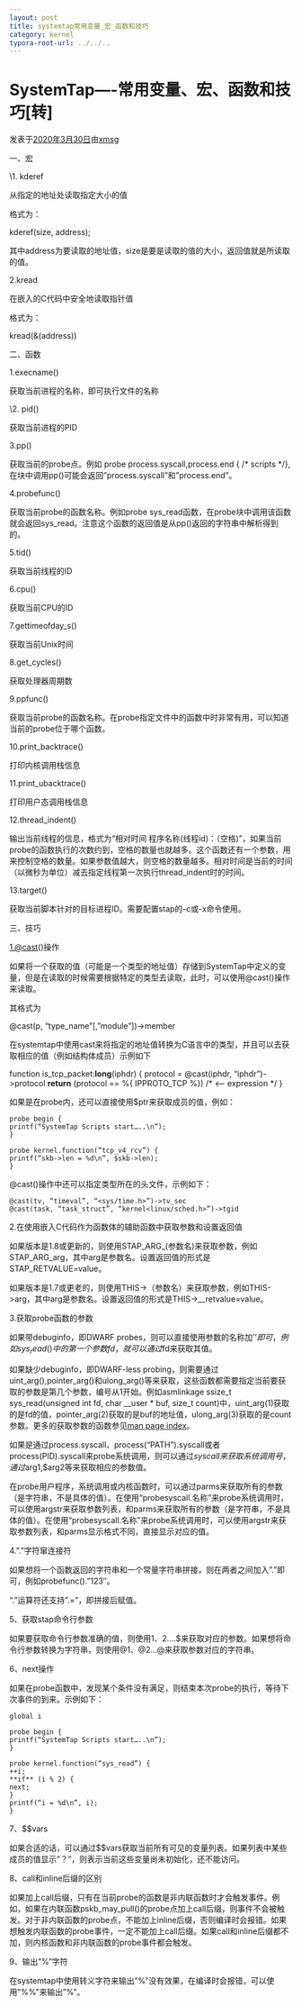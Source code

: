```yaml
---
layout: post
title: systemtap常用变量_宏_函数和技巧
category: kernel
typora-root-url: ../../..
---
```


# SystemTap—-常用变量、宏、函数和技巧[转]

发表于[2020年3月30日](https://xmsg.org/wordpress/2020/03/systemtap-常用变量、宏、函数和技巧转/)由[xmsg](https://xmsg.org/wordpress/author/messageloop/)

一、宏



\1. kderef

从指定的地址处读取指定大小的值

格式为：

kderef(size, address);

其中address为要读取的地址值，size是要是读取的值的大小，返回值就是所读取的值。

2.kread

在嵌入的C代码中安全地读取指针值

格式为：

kread(&(address))

 

二、函数

1.execname()

获取当前进程的名称，即可执行文件的名称

\2. pid()

获取当前进程的PID

3.pp()

获取当前的probe点。例如 probe process.syscall,process.end { /* scripts */},在块中调用pp()可能会返回”process.syscall”和”process.end”。

4.probefunc()

获取当前probe的函数名称。例如probe sys_read函数，在probe块中调用该函数就会返回sys_read。注意这个函数的返回值是从pp()返回的字符串中解析得到的。

5.tid()

获取当前线程的ID

6.cpu()

获取当前CPU的ID

7.gettimeofday_s()

获取当前Unix时间

8.get_cycles()

获取处理器周期数

9.ppfunc()

获取当前probe的函数名称。在probe指定文件中的函数中时非常有用，可以知道当前的probe位于哪个函数。

10.print_backtrace()

打印内核调用栈信息

11.print_ubacktrace()

打印用户态调用栈信息

12.thread_indent()

输出当前线程的信息，格式为“相对时间 程序名称(线程id)：（空格)”，如果当前probe的函数执行的次数约到，空格的数量也就越多。这个函数还有一个参数，用来控制空格的数量。如果参数值越大，则空格的数量越多。相对时间是当前的时间（以微秒为单位）减去指定线程第一次执行thread_indent时的时间。

13.target()

获取当前脚本针对的目标进程ID。需要配置stap的-c或-x命令使用。

 

三、技巧

[1.@cast](mailto:1.@cast)()操作

如果将一个获取的值（可能是一个类型的地址值）存储到SystemTap中定义的变量，但是在读取的时候需要根据特定的类型去读取，此时，可以使用@cast()操作来读取。

其格式为

@cast(p, “type_name”[,”module”])->member

在systemtap中使用cast来将指定的地址值转换为C语言中的类型，并且可以去获取相应的值（例如结构体成员）示例如下

function is_tcp_packet:**long**(iphdr) {
protocol = @cast(iphdr, “iphdr”)->protocol
**return** (protocol == %{ IPPROTO_TCP %}) /* <– expression */ }

如果是在probe内，还可以直接使用$ptr来获取成员的值，例如：

```
probe begin {
printf(“SystemTap Scripts start…..\n”);
}

probe kernel.function(“tcp_v4_rcv”) {
printf(“skb->len = %d\n”, $skb->len);
}
```

@cast()操作中还可以指定类型所在的头文件，示例如下：

```
@cast(tv, “timeval”, “<sys/time.h>”)->tv_sec
@cast(task, “task_struct”, “kernel<linux/sched.h>”)->tgid
```

2.在使用嵌入C代码作为函数体的辅助函数中获取参数和设置返回值

如果版本是1.8或更新的，则使用STAP_ARG_(参数名)来获取参数，例如STAP_ARG_arg，其中arg是参数名。设置返回值的形式是STAP_RETVALUE=value。

如果版本是1.7或更老的，则使用THIS->（参数名）来获取参数，例如THIS->arg，其中arg是参数名。设置返回值的形式是THIS->__retvalue=value。

3.获取probe函数的参数

如果带debuginfo，即DWARF probes，则可以直接使用参数的名称加’$’即可，例如sys_read()中的第一个参数fd，就可以通过$fd来获取其值。

如果缺少debuginfo，即DWARF-less probing，则需要通过uint_arg(),pointer_arg()和ulong_arg()等来获取，这些函数都需要指定当前要获取的参数是第几个参数，编号从1开始。例如asmlinkage ssize_t sys_read(unsigned int fd, char __user * buf, size_t count)中，uint_arg(1)获取的是fd的值，pointer_arg(2)获取的是buf的地址值，ulong_arg(3)获取的是count参数。更多的获取参数的函数参见[man page index](http://sourceware.org/systemtap/man/index.html)。

如果是通过process.syscall、process(“PATH”).syscall或者process(PID).syscall来probe系统调用，则可以通过$syscall来获取系统调用号，通过$arg1,$arg2等来获取相应的参数值。

在probe用户程序，系统调用或内核函数时，可以通过parms来获取所有的参数（是字符串，不是具体的值）。在使用“probesyscall.名称”来probe系统调用时，可以使用argstr来获取参数列表，和parms来获取所有的参数（是字符串，不是具体的值）。在使用“probesyscall.名称”来probe系统调用时，可以使用argstr来获取参数列表，和parms显示格式不同，直接显示对应的值。

4.”.”字符窜连接符

如果想将一个函数返回的字符串和一个常量字符串拼接，则在两者之间加入”.”即可，例如probefunc().”123″。

“.”运算符还支持”.=”，即拼接后赋值。

5、获取stap命令行参数

如果要获取命令行参数准确的值，则使用$1、$2….$<NN>来获取对应的参数。如果想将命令行参数转换为字符串，则使用@1、@2…@<NN>来获取参数对应的字符串。

6、next操作

如果在probe函数中，发现某个条件没有满足，则结束本次probe的执行，等待下次事件的到来。示例如下：

```
global i

probe begin {
printf(“SystemTap Scripts start…..\n”);
}

probe kernel.function(“sys_read”) {
++i;
**if** (i % 2) {
next;
}
printf(“i = %d\n”, i);
}
```

7、$$vars

如果合适的话，可以通过$$vars获取当前所有可见的变量列表。如果列表中某些成员的值显示”？”，则表示当前这些变量尚未初始化，还不能访问。

8、call和inline后缀的区别

如果加上call后缀，只有在当前probe的函数是非内联函数时才会触发事件。例如，如果在内联函数pskb_may_pull()的probe点加上call后缀，则事件不会被触发。对于非内联函数的probe点，不能加上inline后缀，否则编译时会报错。如果想触发内联函数的probe事件，一定不能加上call后缀。如果call和inline后缀都不加，则内核函数和非内联函数的probe事件都会触发。

9、输出”%”字符

在systemtap中使用转义字符来输出”%”没有效果，在编译时会报错，可以使用”%%”来输出”%”。